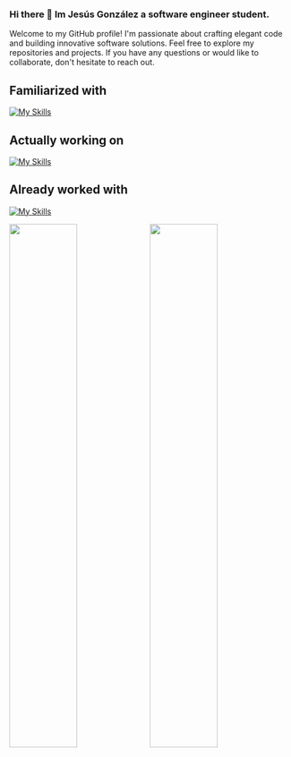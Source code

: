### Hi there 👋 Im Jesús González a software engineer student.
Welcome to my GitHub profile! I'm passionate about crafting elegant code and building innovative software solutions. Feel free to explore my repositories and projects. If you have any questions or would like to collaborate, don't hesitate to reach out.
## Familiarized with
[![My Skills](https://skillicons.dev/icons?i=eclipse,visualstudio,vscode)](https://skillicons.dev)
## Actually working on
[![My Skills](https://skillicons.dev/icons?i=bootstrap,css,js,nodejs,react)](https://skillicons.dev)
## Already worked with
[![My Skills](https://skillicons.dev/icons?i=bash,git,github,java,md,mongodb,mysql)](https://skillicons.dev)

<link rel="stylesheet" href="https://cdn.jsdelivr.net/gh/devicons/devicon@v2.15.1/devicon.min.css">
          
<p align="left">
          <img width="49%" align="center" src="https://github-readme-stats.vercel.app/api?username=jesuggc&show_icons=true&theme=gruvbox&hide_border=true" />
          <img width="49%" align="center" src="https://github-readme-streak-stats.herokuapp.com/?user=jesuggc&theme=gruvbox&hide_border=true" />
  </a>
</p>

